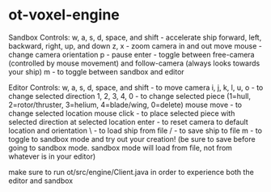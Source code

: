 # ot-voxel-engine  

Sandbox Controls:
w, a, s, d, space, and shift - accelerate ship forward, left, backward, right, up, and down
z, x - zoom camera in and out
move mouse - change camera orientation
p - pause
enter - toggle between free-camera (controlled by mouse movement) and follow-camera (always looks towards your ship)
m - to toggle between sandbox and editor

Editor Controls:
w, a, s, d, space, and shift - to move camera
i, j, k, l, u, o - to change selected direction
1, 2, 3, 4, 0 - to change selected piece (1=hull, 2=rotor/thruster, 3=helium, 4=blade/wing, 0=delete)
mouse move - to change selected location
mouse click - to place selected piece with selected direction at selected location
enter - to reset camera to default location and orientation
\ - to load ship from file
/ - to save ship to file
m - to toggle to sandbox mode and try out your creation! (be sure to save before going to sandbox mode. sandbox mode will load from file, not from whatever is in your editor)

make sure to run ot/src/engine/Client.java in order to experience both the editor and sandbox